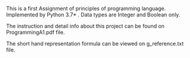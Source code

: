 This is a first Assignment of principles of programming language.
Implemented by Python 3.7* .
Data types are Integer and Boolean only.

The instruction and detail info about this project can be found on ProgrammingA1.pdf file.

The short hand representation formula can be viewed on g_reference.txt file.
